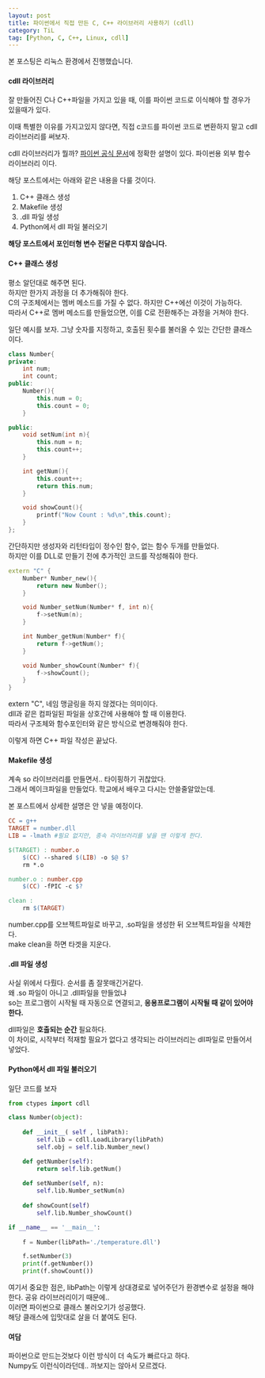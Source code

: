 ```yaml
---
layout: post
title: 파이썬에서 직접 만든 C, C++ 라이브러리 사용하기 (cdll)
category: TiL
tag: [Python, C, C++, Linux, cdll] 
---
```


본 포스팅은 리눅스 환경에서 진행했습니다.  

#### cdll 라이브러리

잘 만들어진 C나 C++파일을 가지고 있을 때, 이를 파이썬 코드로 이식해야 할 경우가 있을때가 있다.  

이때 특별한 이유를 가지고있지 않다면, 직접 c코드를 파이썬 코드로 변환하지 말고 cdll 라이브러리를 써보자.  

cdll 라이브러리가 뭘까? [파이썬 공식 문서](https://docs.python.org/ko/3/library/ctypes.html)에 정확한 설명이 있다. 파이썬용 외부 함수 라이브러리 이다.  

해당 포스트에서는 아래와 같은 내용을 다룰 것이다.  
1. C++ 클래스 생성
2. Makefile 생성
3. .dll 파일 생성
4. Python에서 dll 파일 불러오기

**해당 포스트에서 포인터형 변수 전달은 다루지 않습니다.**

#### C++ 클래스 생성  

평소 알던대로 해주면 된다.  
하지만 한가지 과정을 더 추가해줘야 한다.  
C의 구조체에서는 멤버 메소드를 가질 수 없다. 하지만 C++에선 이것이 가능하다.  
따라서 C++로 멤버 메소드를 만들었으면, 이를 C로 전환해주는 과정을 거쳐야 한다.  

일단 예시를 보자. 그냥 숫자를 지정하고, 호출된 횟수를 불러올 수 있는 간단한 클래스이다.   
```c++
class Number{
private:
    int num;
    int count;
public:
    Number(){
        this.num = 0;
        this.count = 0;
    }

public:
    void setNum(int n){
        this.num = n;
        this.count++;
    }

    int getNum(){
        this.count++;
        return this.num;
    }

    void showCount(){
        printf("Now Count : %d\n",this.count);
    }
};
```

간단하지만 생성자와 리턴타입이 정수인 함수, 없는 함수 두개를 만들었다.  
하지만 이를 DLL로 만들기 전에 추가적인 코드를 작성해줘야 한다.  

```c++
extern "C" {
    Number* Number_new(){
        return new Number();
    }

    void Number_setNum(Number* f, int n){
        f->setNum(n);
    }

    int Number_getNum(Number* f){
        return f->getNum();
    }

    void Number_showCount(Number* f){
        f->showCount();
    }
}
```

extern "C", 네임 맹글링을 하지 않겠다는 의미이다.  
dll과 같은 컴파일된 파일을 상호간에 사용해야 할 때 이용한다.  
따라서 구조체와 함수포인터와 같은 방식으로 변경해줘야 한다.  

이렇게 하면 C++ 파일 작성은 끝났다.  


#### Makefile 생성  

계속 so 라이브러리를 만들면서.. 타이핑하기 귀찮았다.  
그래서 메이크파일을 만들었다. 학교에서 배우고 다시는 안쓸줄알았는데.  

본 포스트에서 상세한 설명은 안 넣을 예정이다.  

```Makefile
CC = g++
TARGET = number.dll
LIB = -lmath #필요 없지만, 종속 라이브러리를 넣을 땐 이렇게 한다.

$(TARGET) : number.o
	$(CC) --shared $(LIB) -o $@ $?
	rm *.o

number.o : number.cpp
	$(CC) -fPIC -c $?

clean :
	rm $(TARGET)
```

number.cpp를 오브젝트파일로 바꾸고, .so파일을 생성한 뒤 오브젝트파일을 삭제한다.  
make clean을 하면 타겟을 지운다.  

#### .dll 파일 생성

사실 위에서 다뤘다. 순서를 좀 잘못매긴거같다.  
왜 .so 파일이 아니고 .dll파일을 만들었냐  
so는 프로그램이 시작될 때 자동으로 연결되고, **응용프로그램이 시작될 때 같이 있어야 한다.**  

dll파일은 **호출되는 순간** 필요하다.  
이 차이로, 시작부터 적재할 필요가 없다고 생각되는 라이브러리는 dll파일로 만들어서 넣었다.  


#### Python에서 dll 파일 불러오기

일단 코드를 보자

```python
from ctypes import cdll

class Number(object):
 
    def __init__( self , libPath):
        self.lib = cdll.LoadLibrary(libPath)
        self.obj = self.lib.Number_new()

    def getNumber(self):
        return self.lib.getNum()
    
    def setNumber(self, n):
        self.lib.Number_setNum(n)
    
    def showCount(self)
        self.lib.Number_showCount()

if __name__ == '__main__':
 
    f = Number(libPath='./temperature.dll')

    f.setNumber(3)
    print(f.getNumber())
    print(f.showCount())

```

여기서 중요한 점은, libPath는 이렇게 상대경로로 넣어주던가 환경변수로 설정을 해야한다. 공유 라이브러리이기 때문에..  
이러면 파이썬으로 클래스 불러오기가 성공했다.  
해당 클래스에 입맛대로 살을 더 붙여도 된다.  


#### 여담 

파이썬으로 만드는것보다 이런 방식이 더 속도가 빠르다고 하다.  
Numpy도 이런식이라던데.. 까보지는 않아서 모르겠다.  